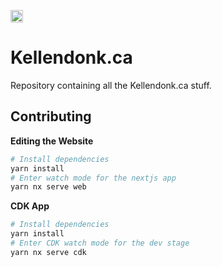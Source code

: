 [<img src="https://www.gitpod.io/svg/media-kit/logo-mark.svg" height="20" alt="Open with GitPod">](https://gitpod.io/#https://github.com/kellendonk/webv2)

# Kellendonk.ca

Repository containing all the Kellendonk.ca stuff.

## Contributing

**Editing the Website**

```sh
# Install dependencies
yarn install
# Enter watch mode for the nextjs app
yarn nx serve web
```

**CDK App**

```sh
# Install dependencies
yarn install
# Enter CDK watch mode for the dev stage
yarn nx serve cdk
```
